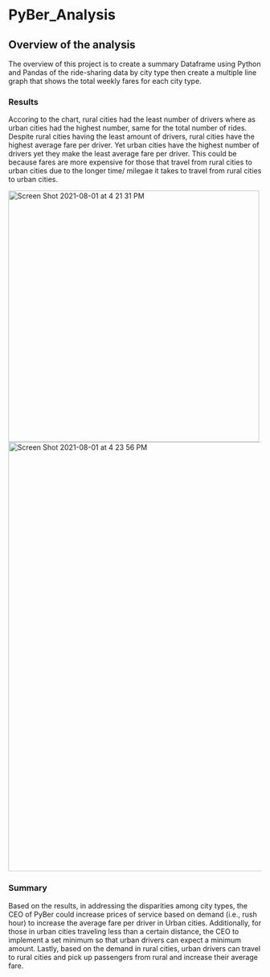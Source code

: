 # PyBer_Analysis
## Overview of the analysis
The overview of this project is to create a summary Dataframe using Python and Pandas of the ride-sharing data by city type then create a multiple line graph that shows the total weekly fares for each city type.

### Results
Accoring to the chart, rural cities had the least number of drivers where as urban cities had the highest number, same for the total number of rides. Despite rural cities having the least amount of drivers, rural cities have the highest average fare per driver. Yet urban cities have the highest number of drivers yet they make the least average fare per driver. This could be because fares are more expensive for those that travel from rural cities to urban cities due to the longer time/ milegae it takes to travel from rural cities to urban cities. 

<img width="499" alt="Screen Shot 2021-08-01 at 4 21 31 PM" src="https://user-images.githubusercontent.com/86024512/127785010-d02201e7-ad1c-45ca-9d45-1af8c024a3f5.png">

<img width="852" alt="Screen Shot 2021-08-01 at 4 23 56 PM" src="https://user-images.githubusercontent.com/86024512/127785013-4e266f9d-da6f-4528-b2c7-10b91db6456f.png">

### Summary
Based on the results, in addressing the disparities among city types, the CEO of PyBer could increase prices of service based on demand (i.e., rush hour) to increase the average fare per driver in Urban cities. Additionally, for those in urban cities traveling less than a certain distance, the CEO to implement a set minimum so that urban drivers can expect a minimum amount. Lastly, based on the demand in rural cities, urban drivers can travel to rural cities and pick up passengers from rural and increase their average fare.
